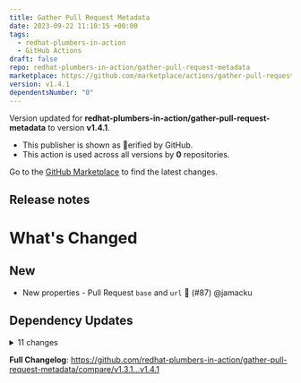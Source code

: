 ```yaml
---
title: Gather Pull Request Metadata
date: 2023-09-22 11:10:15 +00:00
tags:
  - redhat-plumbers-in-action
  - GitHub Actions
draft: false
repo: redhat-plumbers-in-action/gather-pull-request-metadata
marketplace: https://github.com/marketplace/actions/gather-pull-request-metadata
version: v1.4.1
dependentsNumber: "0"
---
```



Version updated for **redhat-plumbers-in-action/gather-pull-request-metadata** to version **v1.4.1**.
- This publisher is shown as erified by GitHub.
- This action is used across all versions by **0** repositories.

Go to the [GitHub Marketplace](https://github.com/marketplace/actions/gather-pull-request-metadata) to find the latest changes.

## Release notes

# What's Changed

## New

* New properties - Pull Request `base` and `url` :stars:  (#87) @jamacku

## Dependency Updates

<details>
<summary>11 changes</summary>

* chore(deps): update dependency @types/node to v18.17.18 (#85) @renovatebot
* chore(deps): update yarn to v3.6.3 (#86) @renovatebot
* fix(deps): update dependency @octokit/core to v4.2.4 (#77) @renovatebot
* chore(deps): update dependency @types/node to v18.17.2 (#81) @renovatebot
* chore(deps): update dependency typescript to v5.1.6 (#82) @renovatebot
* build(deps): bump semver from 6.3.0 to 6.3.1 (#83) @dependabot
* build(deps): bump word-wrap from 1.2.3 to 1.2.4 (#84) @dependabot
* chore(deps): update vitest monorepo to v0.32.2 (#76) @renovatebot
* chore(deps): update dependency eslint to v8.43.0 (#78) @renovatebot
* chore(deps): update typescript-eslint monorepo to v5.60.1 (#79) @renovatebot
* chore(deps): update dependency @octokit/types to v10 (#80) @renovatebot
</details>

**Full Changelog**: https://github.com/redhat-plumbers-in-action/gather-pull-request-metadata/compare/v1.3.1...v1.4.1

